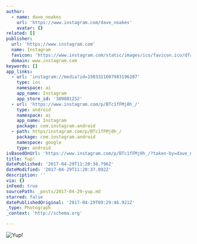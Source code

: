 ```yaml
---
author:
  - name: dave_noakes
    url: 'https://www.instagram.com/dave_noakes'
    avatar: {}
related: []
publisher:
  url: 'https://www.instagram.com'
  name: Instagram
  favicon: 'https://www.instagram.com/static/images/ico/favicon.ico/dfa85bb1fd63.ico'
  domain: www.instagram.com
keywords: []
app_links:
  - url: 'instagram://media?id=1503311607983196287'
    type: ios
    namespace: ai
    app_name: Instagram
    app_store_id: '389801252'
  - url: 'https://www.instagram.com/p/BTc1fFMj0h_/'
    type: android
    namespace: ai
    app_name: Instagram
    package: com.instagram.android
  - path: https/instagram.com/p/BTc1fFMj0h_/
    package: com.instagram.android
    namespace: google
    type: android
isBasedOnUrl: 'https://www.instagram.com/p/BTc1fFMj0h_/?taken-by=dave_noakes'
title: Yup!
datePublished: '2017-04-29T11:20:38.796Z'
dateModified: '2017-04-29T11:20:37.092Z'
description: ''
via: {}
inFeed: true
sourcePath: _posts/2017-04-29-yup.md
starred: false
datePublishedOriginal: '2017-04-29T09:29:46.921Z'
_type: Photograph
_context: 'http://schema.org'

---
```

![Yup!](https://scontent.cdninstagram.com/t51.2885-15/s640x640/sh0.08/e35/18160430_1989315337966604_1791501481308848128_n.jpg)